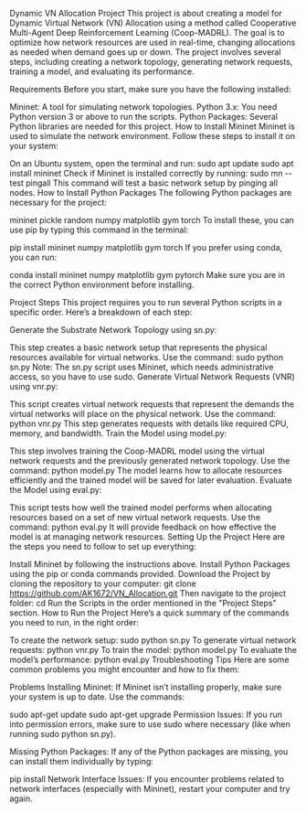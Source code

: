 Dynamic VN Allocation Project
This project is about creating a model for Dynamic Virtual Network (VN) Allocation using a method called Cooperative Multi-Agent Deep Reinforcement Learning (Coop-MADRL). The goal is to optimize how network resources are used in real-time, changing allocations as needed when demand goes up or down. The project involves several steps, including creating a network topology, generating network requests, training a model, and evaluating its performance.

Requirements
Before you start, make sure you have the following installed:

Mininet: A tool for simulating network topologies.
Python 3.x: You need Python version 3 or above to run the scripts.
Python Packages: Several Python libraries are needed for this project.
How to Install Mininet
Mininet is used to simulate the network environment. Follow these steps to install it on your system:

On an Ubuntu system, open the terminal and run:
sudo apt update
sudo apt install mininet
Check if Mininet is installed correctly by running:
sudo mn --test pingall
This command will test a basic network setup by pinging all nodes.
How to Install Python Packages
The following Python packages are necessary for the project:

mininet
pickle
random
numpy
matplotlib
gym
torch
To install these, you can use pip by typing this command in the terminal:

pip install mininet numpy matplotlib gym torch
If you prefer using conda, you can run:

conda install mininet numpy matplotlib gym pytorch
Make sure you are in the correct Python environment before installing.

Project Steps
This project requires you to run several Python scripts in a specific order. Here’s a breakdown of each step:

Generate the Substrate Network Topology using sn.py:

This step creates a basic network setup that represents the physical resources available for virtual networks.
Use the command: sudo python sn.py
Note: The sn.py script uses Mininet, which needs administrative access, so you have to use sudo.
Generate Virtual Network Requests (VNR) using vnr.py:

This script creates virtual network requests that represent the demands the virtual networks will place on the physical network.
Use the command: python vnr.py
This step generates requests with details like required CPU, memory, and bandwidth.
Train the Model using model.py:

This step involves training the Coop-MADRL model using the virtual network requests and the previously generated network topology.
Use the command: python model.py
The model learns how to allocate resources efficiently and the trained model will be saved for later evaluation.
Evaluate the Model using eval.py:

This script tests how well the trained model performs when allocating resources based on a set of new virtual network requests.
Use the command: python eval.py
It will provide feedback on how effective the model is at managing network resources.
Setting Up the Project
Here are the steps you need to follow to set up everything:

Install Mininet by following the instructions above.
Install Python Packages using the pip or conda commands provided.
Download the Project by cloning the repository to your computer:
git clone https://github.com/AK1672/VN_Allocation.git
Then navigate to the project folder: cd <repository-directory>
Run the Scripts in the order mentioned in the "Project Steps" section.
How to Run the Project
Here’s a quick summary of the commands you need to run, in the right order:

To create the network setup: sudo python sn.py
To generate virtual network requests: python vnr.py
To train the model: python model.py
To evaluate the model’s performance: python eval.py
Troubleshooting Tips
Here are some common problems you might encounter and how to fix them:

Problems Installing Mininet: If Mininet isn’t installing properly, make sure your system is up to date. Use the commands:

sudo apt-get update
sudo apt-get upgrade
Permission Issues: If you run into permission errors, make sure to use sudo where necessary (like when running sudo python sn.py).

Missing Python Packages: If any of the Python packages are missing, you can install them individually by typing:

pip install <package-name>
Network Interface Issues: If you encounter problems related to network interfaces (especially with Mininet), restart your computer and try again.